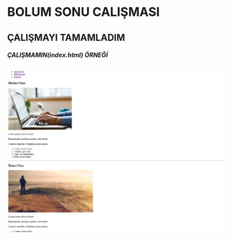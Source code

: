# BOLUM SONU CALIŞMASI
## ÇALIŞMAYI TAMAMLADIM 
##### ÇALIŞMAMIN(index.html) ÖRNEĞİ 
![](img/bolumsonugorseli.PNG)